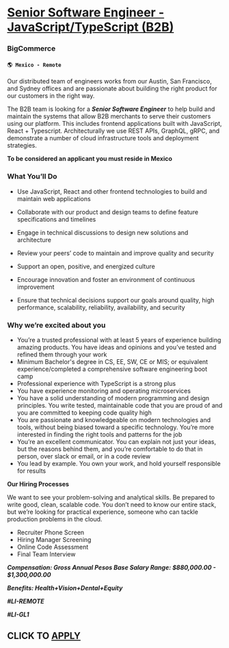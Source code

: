 # [Senior Software Engineer - JavaScript/TypeScript (B2B)](https://www.remotewlb.com/apply/senior-software-engineer-javascript-typescript-b2b)  
### BigCommerce  
#### `🌎 Mexico - Remote`  

Our distributed team of engineers works from our Austin, San Francisco, and Sydney offices and are passionate about building the right product for our customers in the right way.

The B2B team is looking for a _**Senior Software Engineer**_ to help build and maintain the systems that allow B2B merchants to serve their customers using our platform. This includes frontend applications built with JavaScript, React + Typescript. Architecturally we use REST APIs, GraphQL, gRPC, and demonstrate a number of cloud infrastructure tools and deployment strategies.

****To be considered an applicant you must reside in Mexico****

### **What You’ll Do**

  * Use JavaScript, React and other frontend technologies to build and maintain web applications  
  

  * Collaborate with our product and design teams to define feature specifications and timelines
  * Engage in technical discussions to design new solutions and architecture
  * Review your peers’ code to maintain and improve quality and security
  * Support an open, positive, and energized culture
  * Encourage innovation and foster an environment of continuous improvement
  * Ensure that technical decisions support our goals around quality, high performance, scalability, reliability, availability, and security

### **Why we’re excited about you**

  * You’re a trusted professional with at least 5 years of experience building amazing products. You have ideas and opinions and you’ve tested and refined them through your work
  * Minimum Bachelor's degree in CS, EE, SW, CE or MIS; or equivalent experience/completed a comprehensive software engineering boot camp
  * Professional experience with TypeScript is a strong plus
  * You have experience monitoring and operating microservices
  * You have a solid understanding of modern programming and design principles. You write tested, maintainable code that you are proud of and you are committed to keeping code quality high
  * You are passionate and knowledgeable on modern technologies and tools, without being biased toward a specific technology. You’re more interested in finding the right tools and patterns for the job
  * You’re an excellent communicator. You can explain not just your ideas, but the reasons behind them, and you’re comfortable to do that in person, over slack or email, or in a code review
  * You lead by example. You own your work, and hold yourself responsible for results

**Our Hiring Processes**

We want to see your problem-solving and analytical skills. Be prepared to write good, clean, scalable code. You don’t need to know our entire stack, but we’re looking for practical experience, someone who can tackle production problems in the cloud.

  * Recruiter Phone Screen
  * Hiring Manager Screening
  * Online Code Assessment
  * Final Team Interview

**_Compensation: Gross Annual Pesos Base Salary Range: $880,000.00 - $1,300,000.00_**

**_Benefits: Health+Vision+Dental+Equity_**

**_#LI-REMOTE_**

**_#LI-GL1_**

  
## CLICK TO [APPLY](https://www.remotewlb.com/apply/senior-software-engineer-javascript-typescript-b2b)

